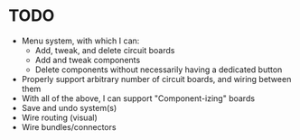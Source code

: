 TODO
===
* Menu system, with which I can:
  * Add, tweak, and delete circuit boards
  * Add and tweak components
  * Delete components without necessarily having a dedicated button
* Properly support arbitrary number of circuit boards, and wiring between them
* With all of the above, I can support "Component-izing" boards
* Save and undo system(s)
* Wire routing (visual)
* Wire bundles/connectors
